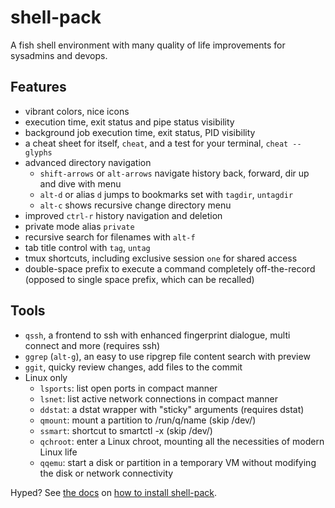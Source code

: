 # shell-pack
A fish shell environment with many quality of life improvements for sysadmins and devops.

## Features
 * vibrant colors, nice icons
 * execution time, exit status and pipe status visibility
 * background job execution time, exit status, PID visibility
 * a cheat sheet for itself, ```cheat```, and a test for your terminal, ```cheat --glyphs```
 * advanced directory navigation
   * `shift-arrows` or `alt-arrows` navigate history back, forward, dir up and dive with menu
   * `alt-d` or alias `d` jumps to bookmarks set with `tagdir`, `untagdir`
   * `alt-c` shows recursive change directory menu
 * improved `ctrl-r` history navigation and deletion
 * private mode alias `private`
 * recursive search for filenames with `alt-f`
 * tab title control with ```tag```, ```untag```
 * tmux shortcuts, including exclusive session ```one``` for shared access
 * double-space prefix to execute a command completely off-the-record (opposed to single space prefix, which can be recalled)

## Tools
 * `qssh`, a frontend to ssh with enhanced fingerprint dialogue, multi connect and more (requires ssh)
 * `ggrep` (`alt-g`), an easy to use ripgrep file content search with preview
 * `ggit`, quicky review changes, add files to the commit
 * Linux only
   * ```lsports```: list open ports in compact manner
   * ```lsnet```: list active network connections in compact manner
   * ```ddstat```: a dstat wrapper with "sticky" arguments (requires dstat)
   * ```qmount```: mount a partition to /run/q/name (skip /dev/)
   * ```ssmart```: shortcut to smartctl -x (skip /dev/)
   * ```qchroot```: enter a Linux chroot, mounting all the necessities of modern Linux life
   * ```qqemu```: start a disk or partition in a temporary VM without modifying the disk or network connectivity

Hyped? See [the docs](https://korkman.github.io/shell-pack/) on [how to install shell-pack](https://korkman.github.io/shell-pack/installlation).
